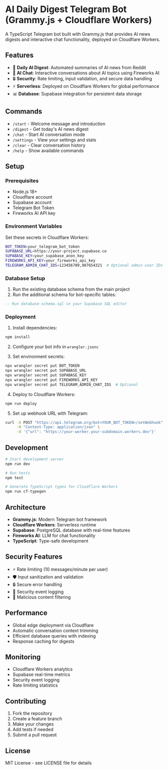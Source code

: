 # AI Daily Digest Telegram Bot (Grammy.js + Cloudflare Workers)

A TypeScript Telegram bot built with Grammy.js that provides AI news digests and interactive chat functionality, deployed on Cloudflare Workers.

## Features

- 🤖 **Daily AI Digest**: Automated summaries of AI news from Reddit
- 💬 **AI Chat**: Interactive conversations about AI topics using Fireworks AI
- 🔒 **Security**: Rate limiting, input validation, and secure data handling
- ⚡ **Serverless**: Deployed on Cloudflare Workers for global performance
- 📊 **Database**: Supabase integration for persistent data storage

## Commands

- `/start` - Welcome message and introduction
- `/digest` - Get today's AI news digest
- `/chat` - Start AI conversation mode
- `/settings` - View your settings and stats
- `/clear` - Clear conversation history
- `/help` - Show available commands

## Setup

### Prerequisites

- Node.js 18+
- Cloudflare account
- Supabase account
- Telegram Bot Token
- Fireworks AI API key

### Environment Variables

Set these secrets in Cloudflare Workers:

```bash
BOT_TOKEN=your_telegram_bot_token
SUPABASE_URL=https://your-project.supabase.co
SUPABASE_KEY=your_supabase_anon_key
FIREWORKS_API_KEY=your_fireworks_api_key
TELEGRAM_ADMIN_CHAT_IDS=123456789,987654321  # Optional admin user IDs
```

### Database Setup

1. Run the existing database schema from the main project
2. Run the additional schema for bot-specific tables:

```sql
-- Run database-schema.sql in your Supabase SQL editor
```

### Deployment

1. Install dependencies:
```bash
npm install
```

2. Configure your bot info in `wrangler.jsonc`

3. Set environment secrets:
```bash
npx wrangler secret put BOT_TOKEN
npx wrangler secret put SUPABASE_URL  
npx wrangler secret put SUPABASE_KEY
npx wrangler secret put FIREWORKS_API_KEY
npx wrangler secret put TELEGRAM_ADMIN_CHAT_IDS  # Optional
```

4. Deploy to Cloudflare Workers:
```bash
npm run deploy
```

5. Set up webhook URL with Telegram:
```bash
curl -X POST "https://api.telegram.org/bot<YOUR_BOT_TOKEN>/setWebhook" \
     -H "Content-Type: application/json" \
     -d '{"url": "https://your-worker.your-subdomain.workers.dev"}'
```

## Development

```bash
# Start development server
npm run dev

# Run tests
npm test

# Generate TypeScript types for Cloudflare Workers
npm run cf-typegen
```

## Architecture

- **Grammy.js**: Modern Telegram bot framework
- **Cloudflare Workers**: Serverless runtime
- **Supabase**: PostgreSQL database with real-time features
- **Fireworks AI**: LLM for chat functionality
- **TypeScript**: Type-safe development

## Security Features

- ⚡ Rate limiting (10 messages/minute per user)
- 🛡️ Input sanitization and validation
- 🔒 Secure error handling
- 📝 Security event logging
- 🚫 Malicious content filtering

## Performance

- Global edge deployment via Cloudflare
- Automatic conversation context trimming
- Efficient database queries with indexing
- Response caching for digests

## Monitoring

- Cloudflare Workers analytics
- Supabase real-time metrics
- Security event logging
- Rate limiting statistics

## Contributing

1. Fork the repository
2. Create a feature branch
3. Make your changes
4. Add tests if needed
5. Submit a pull request

## License

MIT License - see LICENSE file for details
